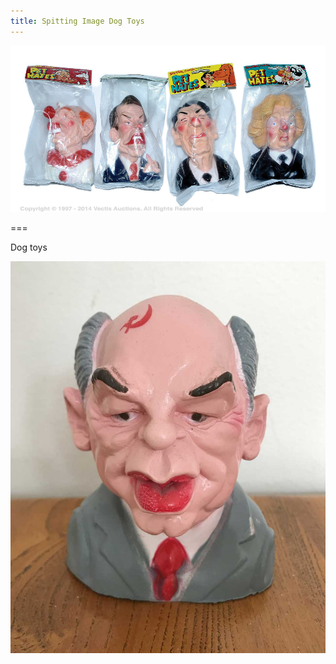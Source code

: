 ```yaml
---
title: Spitting Image Dog Toys
---
```


![Spitting Image dog toy](spitting1.jpg)

===

Dog toys

![Spitting Image dog toy](spitting2.jpg)